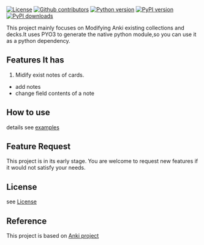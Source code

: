 [![License](https://img.shields.io/github/license/dobefore/edit_anki)](https://github.com/dobefore/edit_anki/blob/master/LINCENSE)
[![Github contributors](https://img.shields.io/github/contributors/dobefore/edit_anki?label=github%20contributors)](https://github.com/dobefore/edit_anki/graphs/contributors)
[](https://img.shields.io/github/last-commit/dobefore/edit_anki)
[](https://img.shields.io/github/v/release/dobefore/edit_anki)
[![Python version](https://img.shields.io/pypi/pyversions/edit-anki)](https://github.com/dobefore/edit_anki/blob/master/pyproject.toml)
[![PyPI version](https://img.shields.io/pypi/v/edit-anki?label=pypi%20version)](https://pypi.org/project/edit-anki)
[![PyPI downloads](https://img.shields.io/pypi/dm/edit-anki?label=pypi%20downloads)](https://pypi.org/project/edit-anki)


This project mainly focuses on Modifying Anki existing collections and decks.It uses PYO3 to generate the native python module,so you can use it as a python dependency. 

## Features It has
1. Midify exist notes of cards.
- add notes
- change field contents of a note

## How to use
details see [examples](example)
## Feature Request
This project is in its early stage. You are welcome to request new features if it would not
satisfy your needs. 

## License
see [License](LICENSE)
## Reference
This project is based on [Anki project](https://github.com/ankitects/anki)

